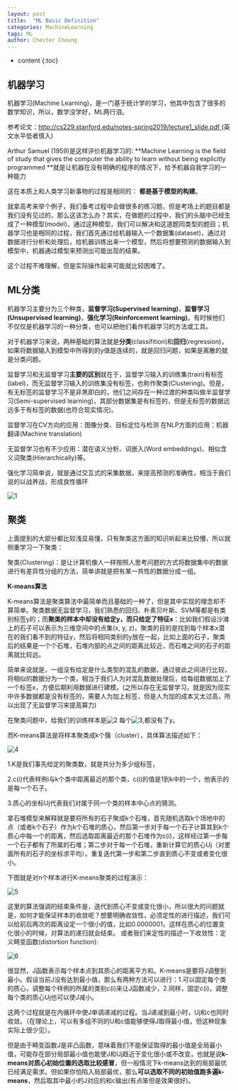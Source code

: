 ```yaml
---
layout: post
title:  "ML Basic Definition"
categories: MachineLearning
tags: ML
author: Chester Cheung
---
```


* content
{:toc}


## 机器学习

机器学习(Machine Learning)，是一门基于统计学的学习，他其中包含了很多的数学知识，所以，数学没学好，ML两行泪。

参考论文：[http://cs229.stanford.edu/notes-spring2019/lecture1_slide.pdf
](http://cs229.stanford.edu/notes-spring2019/lecture1_slide.pdf)(英文水平低者慎入)

Arthur Samuel (1959)是这样评价机器学习的: **Machine Learning is the field of study that gives the computer the ability to learn without being explicitly programmed
**就是让机器在没有明确的程序的情况下，给予机器自我学习的一种能力

这在本质上和人类学习新事物的过程是相同的： **都是基于模型的构建**。











就拿高考来举个例子，我们备考过程中会做很多的练习题，但是考场上的题目都是我们没有见过的，那么这该怎么办？其实，在做题的过程中，我们的头脑中已经生成了一种模型(model)，通过这种模型，我们可以解决和这道题同类型的题目；机器学习也是相同的过程，我们首先通过给机器输入一个数据集(dataset)，通过对数据进行分析和处理后，给机器训练出来一个模型，然后将想要预测的数据输入到模型中，机器通过模型来预测出可能出现的结果。

这个过程不难理解，但是实际操作起来可能就比较困难了。



## ML分类



机器学习主要分为三个种类，**监督学习(Supervised learning)**，**监督学习(Unsupervised learning)**，**强化学习(Reinforcement learning)**。有时候他们不仅仅是机器学习的一种分类，也可以把他们看作机器学习的方法或工具。



对于机器学习来说，两种基础的算法就是**分类**(classifition)和**回归**(regression)，如果将数据输入到模型中所得到的y值是连续的，就是回归问题，如果是离散的就是分类问题。



监督学习和无监督学习**主要的区别**就在于，监督学习输入的训练集(train)有标签(label)，而无监督学习输入的训练集没有标签，也称作聚类(Clustering)。但是，有无标签的监督学习不是非黑即白的，他们之间存在一种过渡的种类叫做半监督学习(Semi-supervised learning)，其部分数据集是有标签的，但是无标签的数据远远多于有标签的数据(也符合现实情况)。



监督学习在CV方向的应用：图像分类、目标定位与检测
在NLP方面的应用：机器翻译(Machine translation)



无监督学习也有不少应用：潜在语义分析、词嵌入(Word embeddings)、相似含义词聚类(Hierarchically)等。



强化学习简单说，就是通过交互式的采集数据，来提高预测的准确性，相当于我们说的以战养战，形成良性循环

![1](https://img-blog.csdnimg.cn/20190424180955186.png?x-oss-process=image/watermark,type_ZmFuZ3poZW5naGVpdGk,shadow_10,text_aHR0cHM6Ly9ibG9nLmNzZG4ubmV0L3dlaXhpbl80NDM5MDE0NQ==,size_16,color_FFFFFF,t_70)

## 聚类



上面提到的大部分都比较浅显易懂，只有聚类这方面的知识听起来比较懵，所以就侧重学习一下聚类：



聚类(Clustering)：是让计算机像人一样按照人思考问题的方式将数据集中的数据进行有差异性分组的方法，简单讲就是把有某一共性的数据分成一组。



**K-means算法**



K-means算法是聚类算法中最简单而且基础的一种了，但是其中实现的理念却不算简单。聚类数据无监督学习，我们熟悉的回归、朴素贝叶斯、SVM等都是有类别标签y的；而**聚类的样本中却没有给定y，而只给定了特征x**：比如我们假设沙滩上的石子可以表示为三维空间中的点集(x, y, z)，聚类的目的是找到每个样本x潜在的我们看不到的特征y，然后将相同类别的y放在一起，比如上面的石子，聚类后的结果是一个个石堆，石堆内部的点之间的距离比较近，而石堆之间的石子的距离就比较远。



简单来说就是，一组没有给定是什么类型的混乱的数据，通过彼此之间进行比较，将相似的数据分为一个类，相当于我们人为对混乱数据处理后，给每组数据加上了一个标签x，方便后期利用数据进行建模。(之所以存在无监督学习，就是因为现实中许多数据都是没有标签的，需要人为加上标签，但是人为加的成本又太过高，所以出现了无监督学习来提高算力)

在聚类问题中，给我们的训练样本是![2](https://img-blog.csdnimg.cn/20190425004423676.png) 每个![3](https://img-blog.csdnimg.cn/20190425004448441.png),都没有了y。

而K-means算法是将样本聚类成k个簇（cluster），具体算法描述如下：

![4](https://img-blog.csdnimg.cn/20190425004540533.png?x-oss-process=image/watermark,type_ZmFuZ3poZW5naGVpdGk,shadow_10,text_aHR0cHM6Ly9ibG9nLmNzZG4ubmV0L3dlaXhpbl80NDM5MDE0NQ==,size_16,color_FFFFFF,t_70)

1.K是我们事先给定的聚类数，就是共分为多少组标签，


2.c(i)代表样例i与k个类中距离最近的那个类，c(i)的值是1到k中的一个，他表示的是每一个石子。


3.质心的坐标Uj代表我们对属于同一个类的样本中心点的猜测。

拿石堆模型来解释就是要将所有的石子聚成k个石堆，首先随机选取k个场地中的点（或者k个石子）作为k个石堆的质心，然后第一步对于每一个石子计算其到k个质心中每一个的距离，然后选取距离最近的那个石堆作为c(i)，这样经过第一步每一个石子都有了所属的石堆；第二步对于每一个石堆，重新计算它的质心Uj（对里面所有的石子的坐标求平均）。重复迭代第一步和第二步直到质心不变或者变化很小。



下图就是对n个样本进行K-means聚类的过程演示：

![5](https://img-blog.csdnimg.cn/20190425010546840.png?x-oss-process=image/watermark,type_ZmFuZ3poZW5naGVpdGk,shadow_10,text_aHR0cHM6Ly9ibG9nLmNzZG4ubmV0L3dlaXhpbl80NDM5MDE0NQ==,size_16,color_FFFFFF,t_70)

这里的算法强调的结束条件是，迭代到质心不变或变化很小，所以很大的问题就是，如何才能保证样本的收敛呢？想要明确收敛性，必须定性的进行描述，我们可以给前后两次的距离设定一个很小的值，比如0.0000001，这样在质心的位置变化很小的时候，对算法的递归就会结束。
或者我们来定性的描述一下收敛性：定义畸变函数(distortion function):

![6](https://img-blog.csdnimg.cn/20190425182924960.png)

很显然，J函数表示每个样本点到其质心的距离平方和。K-means是要将J调整到最小。假设当前J没有达到最小值，那么有两种方法可以进行：1.可以固定每个类的质心，调整每个样例的所属的类别c(i)来让J函数减少，2.同样，固定c(i)，调整每个类的质心Uj也可以使J减小。


这两个过程就是在内循环中使J单调递减的过程。当J递减到最小时，Uj和c也同时收敛。（在理论上，可以有多组不同的U和c值能够使得J取得最小值，但这种现象实际上很少见）。



但是由于畸变函数J是非凸函数，意味着我们不能保证取得的最小值是全局最小值，可能存在部分局部最小值也能使J和Uj趋近于变化很小或不改变，也就是说**k-means对质心初始位置的选取比较感冒**，但一般情况下k-means达到的局部最优已经满足需求。但如果你怕陷入局部最优，那么**可以选取不同的初始值跑多遍k-means**，然后取其中最小的J对应的和c输出(有点笨但是效果很好)。
